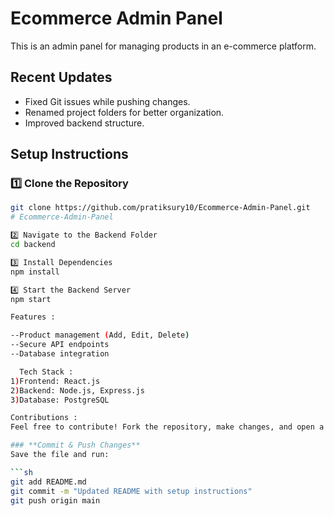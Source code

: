 # Ecommerce Admin Panel

This is an admin panel for managing products in an e-commerce platform.

## Recent Updates
- Fixed Git issues while pushing changes.
- Renamed project folders for better organization.
- Improved backend structure.

## Setup Instructions

### **1️⃣ Clone the Repository**
```sh
git clone https://github.com/pratiksury10/Ecommerce-Admin-Panel.git
# Ecommerce-Admin-Panel

2️⃣ Navigate to the Backend Folder
cd backend

3️⃣ Install Dependencies
npm install

4️⃣ Start the Backend Server
npm start

Features :

--Product management (Add, Edit, Delete)
--Secure API endpoints
--Database integration

  Tech Stack :
1)Frontend: React.js
2)Backend: Node.js, Express.js
3)Database: PostgreSQL

Contributions :
Feel free to contribute! Fork the repository, make changes, and open a pull request.

### **Commit & Push Changes**
Save the file and run:

```sh
git add README.md
git commit -m "Updated README with setup instructions"
git push origin main

